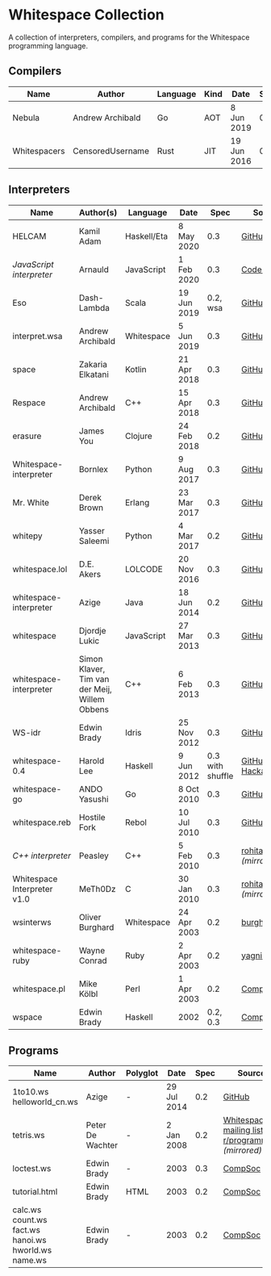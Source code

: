 # Whitespace Collection

A collection of interpreters, compilers, and programs for the Whitespace
programming language.

## Compilers

| Name            | Author           | Language   | Kind | Date        | Spec | Source |
| --------------- | ---------------- | ---------- | ---- | ----------- | ---- | ------ |
| Nebula          | Andrew Archibald | Go         | AOT  | 8 Jun 2019  | 0.3  | [GitHub](https://github.com/andrewarchi/nebula) |
| Whitespacers    | CensoredUsername | Rust       | JIT  | 19 Jun 2016 | 0.3  | [GitHub](https://github.com/CensoredUsername/whitespace-rs) |

## Interpreters

| Name            | Author(s)        | Language    | Date        | Spec | Source |
| --------------- | ---------------- | ----------- | ----------- | ---- | ------ |
| HELCAM          | Kamil Adam       | Haskell/Eta | 8 May 2020  | 0.3  | [GitHub](https://github.com/helvm/helcam) |
| *JavaScript interpreter* | Arnauld | JavaScript  | 1 Feb 2020  | 0.3  | [Code Golf](https://codegolf.stackexchange.com/questions/198694/write-a-whitespace-interpreter/198770#198770) |
| Eso             | Dash-Lambda      | Scala       | 19 Jun 2019 | 0.2, wsa | [GitHub](https://github.com/Dash-Lambda/Eso) |
| interpret.wsa   | Andrew Archibald | Whitespace  | 5 Jun 2019  | 0.3  | [GitHub](https://github.com/andrewarchi/nebula/blob/master/programs/interpret.wsa) |
| space           | Zakaria Elkatani | Kotlin      | 21 Apr 2018 | 0.3  | [GitHub](https://github.com/ze/space) |
| Respace         | Andrew Archibald | C++         | 15 Apr 2018 | 0.3  | [GitHub](https://github.com/andrewarchi/respace) |
| erasure         | James You        | Clojure     | 24 Feb 2018 | 0.2  | [GitHub](https://github.com/jmesyou/erasure) |
| Whitespace-interpreter | Bornlex   | Python      | 9 Aug 2017  | 0.3  | [GitHub](https://github.com/Bornlex/Whitespace-interpreter) |
| Mr. White       | Derek Brown      | Erlang      | 23 Mar 2017 | 0.3  | [GitHub](https://github.com/derek121/mrwhite) |
| whitepy         | Yasser Saleemi   | Python      | 4 Mar 2017  | 0.2  | [GitHub](https://github.com/yasn77/whitepy) |
| whitespace.lol  | D.E. Akers       | LOLCODE     | 20 Nov 2016 | 0.3  | [GitHub](https://github.com/hostilefork/whitespacers/tree/master/lolcode) |
| whitespace-interpreter | Azige     | Java        | 18 Jun 2014 | 0.2  | [GitHub](https://github.com/azige/whitespace-interpreter) |
| whitespace      | Djordje Lukic    | JavaScript  | 27 Mar 2013 | 0.3  | [GitHub](https://github.com/rumpl/whitespace) |
| whitespace-interpreter | Simon Klaver, Tim van der Meij, Willem Obbens | C++ | 6 Feb 2013 | 0.3 | [GitHub](https://github.com/timvandermeij/whitespace-interpreter) |
| WS-idr          | Edwin Brady      | Idris       | 25 Nov 2012 | 0.3  | [GitHub](https://github.com/edwinb/WS-idr) |
| whitespace-0.4  | Harold Lee       | Haskell     | 9 Jun 2012  | 0.3 with shuffle | [GitHub](https://github.com/haroldl/whitespace-nd), [Hackage](https://hackage.haskell.org/package/whitespace-0.4) |
| whitespace-go   | ANDO Yasushi     | Go          | 8 Oct 2010  | 0.3  | [GitHub](https://github.com/technohippy/go-whitespace) |
| whitespace.reb  | Hostile Fork     | Rebol       | 10 Jul 2010 | 0.3  | [GitHub](https://github.com/hostilefork/whitespacers/tree/master/rebol) |
| *C++ interpreter* | Peasley        | C++         | 5 Feb 2010  | 0.3  | [rohitab.com](http://www.rohitab.com/discuss/topic/35639-c-whitespace-interpreter/?p=10074137) *(mirrored)* |
| Whitespace Interpreter v1.0 | MeTh0Dz | C        | 30 Jan 2010 | 0.3  | [rohitab.com](http://www.rohitab.com/discuss/topic/35639-c-whitespace-interpreter/) *(mirrored)* |
| wsinterws       | Oliver Burghard  | Whitespace  | 24 Apr 2003 | 0.2  | [burghard.info](https://web.archive.org/web/20030608024503/http://www.burghard.info/code/whitespace/wsinterws/index.html) |
| whitespace-ruby | Wayne Conrad     | Ruby        | 2 Apr 2003  | 0.2  | [yagni.com](https://web.archive.org/web/20120417161917/http://yagni.com/whitespace/index.html) |
| whitespace.pl   | Mike Kölbl       | Perl        | 1 Apr 2003  | 0.2  | [CompSoc][compsoc] |
| wspace          | Edwin Brady      | Haskell     | 2002        | 0.2, 0.3 | [CompSoc][compsoc] |

## Programs

| Name            | Author           | Polyglot | Date        | Spec | Source |
| --------------- | ---------------- | -------- | ----------- | ---- | ------ |
| 1to10.ws<br>helloworld_cn.ws | Azige | -      | 29 Jul 2014 | 0.2  | [GitHub](https://github.com/azige/whitespace-interpreter/tree/master/src/main/pack/example) |
| tetris.ws       | Peter De Wachter | -        | 2 Jan 2008  | 0.2  | [Whitespace mailing list][tetris-mail], [r/programming][tetris-reddit] *(mirrored)* |
| loctest.ws      | Edwin Brady      | -        | 2003        | 0.3  | [CompSoc][compsoc] |
| tutorial.html   | Edwin Brady      | HTML     | 2003        | 0.2  | [CompSoc][compsoc] |
| calc.ws<br>count.ws<br>fact.ws<br>hanoi.ws<br>hworld.ws<br>name.ws | Edwin Brady | - | 2003 | 0.2 | [CompSoc][compsoc] |

[compsoc]: https://web.archive.org/web/20150717140342/http://compsoc.dur.ac.uk:80/whitespace/download.php
[tetris-mail]: https://web.archive.org/web/20141011193149/http://compsoc.dur.ac.uk/archives/whitespace/2008-January/000067.html
[tetris-reddit]: https://www.reddit.com/r/programming/comments/9nw1e/most_unreadable_programming_language_ever/c0dkzzw/
